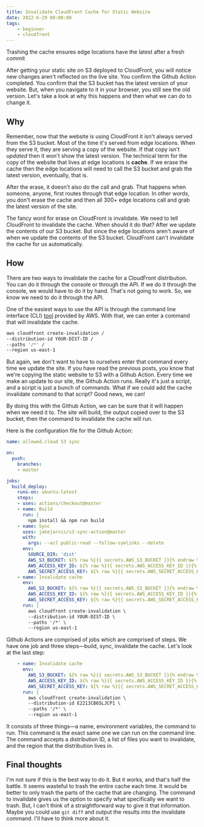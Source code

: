 ```yaml
---
title: Invalidate CloudFront Cache for Static Website
date: 2022-6-29 00:00:00
tags:
    - beginner
    - cloudfront
---
```


<!-- EXCERPT START -->
Trashing the cache ensures edge locations have the latest after a fresh commit
<!-- EXCERPT END -->

After getting your static site on S3 deployed to CloudFront, you will notice new changes aren't reflected on the live site. You confirm the Github Action completed. You confirm that the S3 bucket has the latest version of your website. But, when you navigate to it in your browser, you still see the old version. Let's take a look at why this happens and then what we can do to change it.

## Why

Remember, now that the website is using CloudFront it isn't always served from the S3 bucket. Most of the time it's served from edge locations. When they serve it, they are serving a copy of the website. If that copy isn't *updated* then it won't show the latest version. The technical term for the copy of the website that lives at edge locations is **cache**. If we erase the cache then the edge locations will need to call the S3 bucket and grab the latest version, eventually, that is.

After the erase, it doesn't also do the call and grab. That happens when someone, anyone, first routes through that edge location. In other words, you don't erase the cache and then all 300+ edge locations call and grab the latest version of the site.

The fancy word for erase on CloudFront is invalidate. We need to tell CloudFront to invalidate the cache. When should it do that? After we update the contents of our S3 bucket. But since the edge locations aren't aware of when we update the contents of the S3 bucket. CloudFront can't invalidate the cache for us automatically.

## How

There are two ways to invalidate the cache for a CloudFront distribution. You can do it through the console or through the API. If we do it through the console, we would have to do it by hand. That's not going to work. So, we know we need to do it through the API.

One of the easiest ways to use the API is through the command line interface (CLI) [tool](https://aws.amazon.com/cli/) provided by AWS. With that, we can enter a command that will invalidate the cache.

```bash
aws cloudfront create-invalidation /
--distribution-id YOUR-DIST-ID /
--paths '/*' /
--region us-east-1
```

But again, we don't want to have to ourselves enter that command every time we update the site. If you have read the previous posts, you know that we're copying the static website to S3 with a Github Action. Every time we make an update to our site, the Github Action runs. Really it's just a script, and a script is just a bunch of commands. What if we could add the cache invalidate command to that script? Good news, we can!

By doing this with the Github Action, we can be sure that it will happen when we need it to. The site will build, the output copied over to the S3 bucket, then the command to invalidate the cache will run.

Here is the configuration file for the Github Action:

```yaml
name: allowed.cloud S3 sync

on:
  push:
    branches:
    - master

jobs:
  build_deploy:
    runs-on: ubuntu-latest
    steps:
    - uses: actions/checkout@master
    - name: Build
      run: |
        npm install && npm run build
    - name: Sync
      uses: jakejarvis/s3-sync-action@master
      with:
        args: --acl public-read --follow-symlinks --delete
      env:
        SOURCE_DIR: 'dist'
        AWS_S3_BUCKET: ${% raw %}{{ secrets.AWS_S3_BUCKET }}{% endraw %}
        AWS_ACCESS_KEY_ID: ${% raw %}{{ secrets.AWS_ACCESS_KEY_ID }}{% endraw %}
        AWS_SECRET_ACCESS_KEY: ${% raw %}{{ secrets.AWS_SECRET_ACCESS_KEY }}{% endraw %}
    - name: Invalidate cache
      env:
        AWS_S3_BUCKET: ${% raw %}{{ secrets.AWS_S3_BUCKET }}{% endraw %}
        AWS_ACCESS_KEY_ID: ${% raw %}{{ secrets.AWS_ACCESS_KEY_ID }}{% endraw %}
        AWS_SECRET_ACCESS_KEY: ${% raw %}{{ secrets.AWS_SECRET_ACCESS_KEY }}{% endraw %}
      run: |
        aws cloudfront create-invalidation \
        --distribution-id YOUR-DIST-ID \
        --paths '/*' \
        --region us-east-1
```

Github Actions are comprised of jobs which are comprised of steps. We have one job and three steps—build, sync, invalidate the cache. Let's look at the last step:

```yaml
    - name: Invalidate cache
      env:
        AWS_S3_BUCKET: ${% raw %}{{ secrets.AWS_S3_BUCKET }}{% endraw %}
        AWS_ACCESS_KEY_ID: ${% raw %}{{ secrets.AWS_ACCESS_KEY_ID }}{% endraw %}
        AWS_SECRET_ACCESS_KEY: ${% raw %}{{ secrets.AWS_SECRET_ACCESS_KEY }}{% endraw %}
      run: |
        aws cloudfront create-invalidation \
        --distribution-id E2213CB65LJCP1 \
        --paths '/*' \
        --region us-east-1
```

It consists of three things—a name, environment variables, the command to run. This command is the exact same one we can run on the command line. The command accepts a distribution ID, a list of files you want to invalidate, and the region that the distribution lives in. 


## Final thoughts

I'm not sure if this is the best way to do it. But it works, and that's half the battle. It seems wasteful to trash the entire cache each time. It would be better to only trash the parts of the cache that are changing. The command to invalidate gives us the option to specify what specifically we want to trash. But, I can't think of a straightforward way to give it that information. Maybe you could use `git diff` and output the results into the invalidate command. I'll have to think more about it.